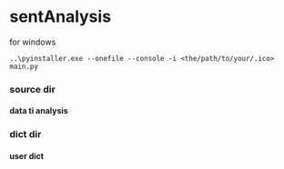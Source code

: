 # sentAnalysis
for windows
 ```
 ..\pyinstaller.exe --onefile --console -i <the/path/to/your/.ico> main.py 
 ```

###  source dir
####  data ti analysis
###  dict dir
#### user dict





